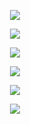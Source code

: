 <!-- dynamic typing effect 打字特效 -->
<p style="text-align:center">
  <img
    src="https://readme-typing-svg.demolab.com?font=Fira+Code&pause=1000&color=FFC83D&center=true&vCenter=true&width=435&lines=Hey%2CI'm+ABing!;Nice+to+see+you%F0%9F%91%8F"
  />
</p>

<!-- Metrics GitHub 信息统计 -->
<p style="text-align:center">
  <img
    src="https://metrics.lecoq.io/AAABingBing?template=classic&isocalendar=1&habits=1&base=header%2C%20activity%2C%20community%2C%20repositories%2C%20metadata&base.indepth=false&base.hireable=false&base.skip=false&isocalendar=false&isocalendar.duration=full-year&habits=false&habits.from=200&habits.days=14&habits.facts=true&habits.charts=false&habits.charts.type=classic&habits.trim=false&habits.languages.limit=8&habits.languages.threshold=0%25&config.timezone=Asia%2FShanghai"
  />
</p>

<!-- GitHub Stats Card 统计卡片 -->
<p style="text-align:center">
  <img
    src="https://github-readme-stats.vercel.app/api?username=AAABingBing&rank_icon=github&hide_title=true&hide_border=true&show_icons=trueline_height=21&text_color=000&icon_color=000&bg_color=0,ea6161,ffc64d,fffc4d,52fa5a&theme=graywhite"
  />
</p>

<!-- github-readme-streak-stats 连续提交代码天数记录 -->
<p style="text-align:center">
  <img src="https://streak-stats.demolab.com/?user=AAABingBing&theme=merko" />
</p>

<!-- Github Profile Trophy 资料奖杯 -->
<p style="text-align:center">
  <img src="https://github-profile-trophy.vercel.app/?username=AAABingBing&row=1&theme=juicyfresh&rank=-?&column=4&margin-w=20" />
</p>

<!-- GitHub 活动统计图 -->
<p style="text-align:center">
  <img src="https://github-readme-activity-graph.vercel.app/graph?username=AAABingBing&theme=react-dark" />
</p>
